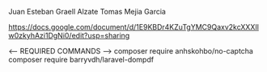Juan Esteban Graell Alzate
Tomas Mejia Garcia

https://docs.google.com/document/d/1E9KBDr4KZuTgYMC9Qaxv2kcXXXIlw0zkyhAzi1DgNi0/edit?usp=sharing

<-- REQUIRED COMMANDS -->
composer require anhskohbo/no-captcha
composer require barryvdh/laravel-dompdf
